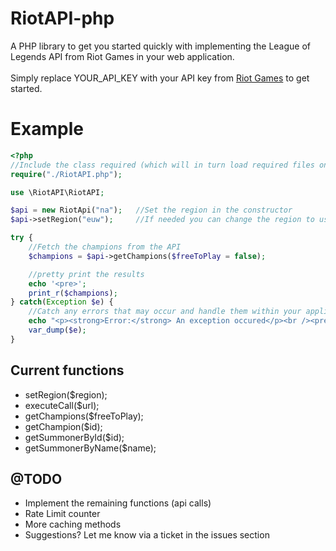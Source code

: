 RiotAPI-php
============
A PHP library to get you started quickly with implementing the League of Legends API from Riot Games in your web application.<br /><br />
Simply replace YOUR_API_KEY with your API key from [Riot Games](http://developer.riotgames.com/) to get started.

Example
============
```php
<?php
//Include the class required (which will in turn load required files on its own)
require("./RiotAPI.php");

use \RiotAPI\RiotAPI;

$api = new RiotApi("na");   //Set the region in the constructor
$api->setRegion("euw");     //If needed you can change the region to use at any time using setRegion(<region>)

try {
    //Fetch the champions from the API
    $champions = $api->getChampions($freeToPlay = false);

    //pretty print the results
    echo '<pre>';
    print_r($champions);
} catch(Exception $e) {
    //Catch any errors that may occur and handle them within your application
    echo "<p><strong>Error:</strong> An exception occured</p><br /><pre>";
    var_dump($e);
}
```


Current functions
------------
 + setRegion($region);
 + executeCall($url);
 + getChampions($freeToPlay);
 + getChampion($id);
 + getSummonerById($id);
 + getSummonerByName($name);


@TODO
------------
 + Implement the remaining functions (api calls)
 + Rate Limit counter
 + More caching methods
 + Suggestions? Let me know via a ticket in the issues section
